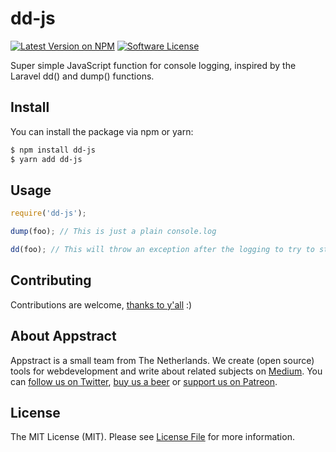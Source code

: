 # dd-js

[![Latest Version on NPM](https://img.shields.io/npm/v/dd-js.svg?style=flat-square)](https://npmjs.com/package/dd-js)
[![Software License](https://img.shields.io/badge/license-MIT-brightgreen.svg?style=flat-square)](LICENSE.md)

Super simple JavaScript function for console logging, inspired by the Laravel dd() and dump() functions.

## Install

You can install the package via npm or yarn:

```bash
$ npm install dd-js
$ yarn add dd-js
```

## Usage

```js
require('dd-js');

dump(foo); // This is just a plain console.log

dd(foo); // This will throw an exception after the logging to try to stop further execution
```

## Contributing

Contributions are welcome, [thanks to y'all](https://github.com/appstract/dd-js/graphs/contributors) :)

## About Appstract

Appstract is a small team from The Netherlands. We create (open source) tools for webdevelopment and write about related subjects on [Medium](https://medium.com/appstract). You can [follow us on Twitter](https://twitter.com/teamappstract), [buy us a beer](https://www.paypal.me/teamappstract/10) or [support us on Patreon](https://www.patreon.com/appstract).

## License

The MIT License (MIT). Please see [License File](LICENSE.md) for more information.
